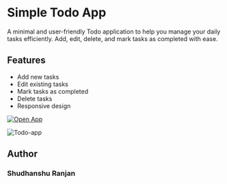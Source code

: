# Simple Todo App

A minimal and user-friendly Todo application to help you manage your daily tasks efficiently. Add, edit, delete, and mark tasks as completed with ease.

## Features
- Add new tasks
- Edit existing tasks
- Mark tasks as completed
- Delete tasks
- Responsive design
  
[![Open App](https://img.shields.io/badge/Open%20App-Click%20Here-blue?style=for-the-badge)](https://thanosdrome.github.io/Todo-App/)

![Todo-app](https://github.com/user-attachments/assets/7263e6af-bff6-4670-9fbe-cb5c17d59d8c)

## Author
### Shudhanshu Ranjan

